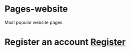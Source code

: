 # Pages-website
Most popular website pages
# Register an account [Register](https://mohamed-gamal-mg.github.io/Pages-website/)
